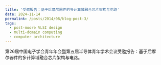 ```yaml
---
title: '受邀报告：基于后摩尔器件的多计算域融合芯片架构与电路'
date: 2024-11-14
permalink: /posts/2014/08/blog-post-3/
tags:
  - post-moore VLSI design
  - multi-domain computing
  - computer architecture
---
```


第26届中国电子学会青年年会暨第五届半导体青年学术会议受邀报告：基于后摩尔器件的多计算域融合芯片架构与电路。
